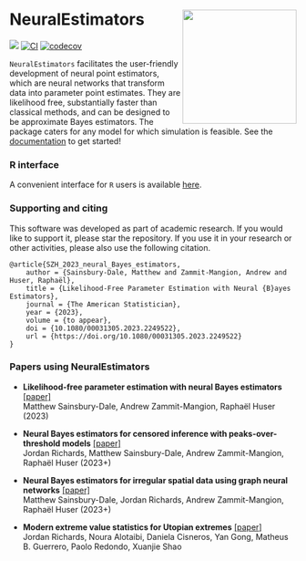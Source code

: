 # NeuralEstimators <img align="right" width="200" src="https://github.com/msainsburydale/NeuralEstimators.jl/blob/main/docs/src/assets/logo.png?raw=true">

<!-- ![NeuralEstimators](https://github.com/msainsburydale/NeuralEstimators.jl/blob/main/docs/src/assets/logo.png?raw=true) -->

[![][docs-dev-img]][docs-dev-url]
[![CI](https://github.com/msainsburydale/NeuralEstimators.jl/actions/workflows/CI.yml/badge.svg)](https://github.com/msainsburydale/NeuralEstimators.jl/actions/workflows/CI.yml)
[![codecov](https://codecov.io/gh/msainsburydale/NeuralEstimators.jl/branch/main/graph/badge.svg?token=6cXItEsKs5)](https://codecov.io/gh/msainsburydale/NeuralEstimators.jl)

[docs-dev-img]: https://img.shields.io/badge/docs-dev-blue.svg
[docs-dev-url]: https://msainsburydale.github.io/NeuralEstimators.jl/dev/

`NeuralEstimators` facilitates the user-friendly development of neural point estimators, which are neural networks that transform data into parameter point estimates. They are likelihood free, substantially faster than classical methods, and can be designed to be approximate Bayes estimators. The package caters for any model for which simulation is feasible. See the [documentation](https://msainsburydale.github.io/NeuralEstimators.jl/dev/) to get started!

### R interface

A convenient interface for `R` users is available [here](https://github.com/msainsburydale/NeuralEstimators).


### Supporting and citing

This software was developed as part of academic research. If you would like to support it, please star the repository. If you use it in your research or other activities, please also use the following citation.

```
@article{SZH_2023_neural_Bayes_estimators,
	author = {Sainsbury-Dale, Matthew and Zammit-Mangion, Andrew and Huser, Raphaël},
	title = {Likelihood-Free Parameter Estimation with Neural {B}ayes Estimators},
	journal = {The American Statistician},
	year = {2023},
	volume = {to appear},
	doi = {10.1080/00031305.2023.2249522},
	url = {https://doi.org/10.1080/00031305.2023.2249522}
}
```

### Papers using NeuralEstimators

- **Likelihood-free parameter estimation with neural Bayes estimators** [[paper]](https://www.tandfonline.com/doi/full/10.1080/00031305.2023.2249522)\
Matthew Sainsbury-Dale, Andrew Zammit-Mangion, Raphaël Huser (2023)

- **Neural Bayes estimators for censored inference with peaks-over-threshold models** [[paper]](https://arxiv.org/abs/2306.15642)\
Jordan Richards, Matthew Sainsbury-Dale, Andrew Zammit-Mangion, Raphaël Huser (2023+)

- **Neural Bayes estimators for irregular spatial data using graph neural networks** [[paper]](https://arxiv.org/abs/2310.02600)\
Matthew Sainsbury-Dale, Jordan Richards, Andrew Zammit-Mangion, Raphaël Huser (2023+)

- **Modern extreme value statistics for Utopian extremes** [[paper]](https://arxiv.org/abs/2311.11054)\
Jordan Richards, Noura Alotaibi, Daniela Cisneros, Yan Gong, Matheus B. Guerrero, Paolo Redondo, Xuanjie Shao
